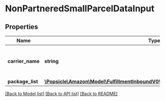 # NonPartneredSmallParcelDataInput

## Properties
Name | Type | Description | Notes
------------ | ------------- | ------------- | -------------
**carrier_name** | **string** | The carrier that you are using for the inbound shipment. | 
**package_list** | [**\Popsicle\Amazon\Model\FulfillmentInboundV0\NonPartneredSmallParcelPackageInputList**](NonPartneredSmallParcelPackageInputList.md) |  | 

[[Back to Model list]](../../README.md#documentation-for-models) [[Back to API list]](../../README.md#documentation-for-api-endpoints) [[Back to README]](../../README.md)

